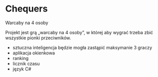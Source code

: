 # Chequers

Warcaby na 4 osoby

Projekt jest grą „warcaby na 4 osoby”, w której aby wygrać trzeba zbić wszystkie pionki przeciwników.

- sztuczna inteligencja będzie mogła zastąpić maksymanie 3 graczy
- aplikacja okienkowa
- ranking
- licznik czasu
- język C#
